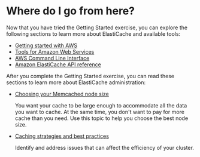 # Where do I go from here?<a name="GettingStarted.WhereGoFromHere"></a>

Now that you have tried the Getting Started exercise, you can explore the following sections to learn more about ElastiCache and available tools:
+ [Getting started with AWS](https://aws.amazon.com/getting-started/)
+ [Tools for Amazon Web Services](https://aws.amazon.com/tools/)
+ [AWS Command Line Interface](https://aws.amazon.com/cli/)
+ [Amazon ElastiCache API reference](https://docs.aws.amazon.com/AmazonElastiCache/latest/APIReference/Welcome.html)

After you complete the Getting Started exercise, you can read these sections to learn more about ElastiCache administration:
+ [Choosing your Memcached node size](nodes-select-size.md#CacheNodes.SelectSize)

  You want your cache to be large enough to accommodate all the data you want to cache\. At the same time, you don't want to pay for more cache than you need\. Use this topic to help you choose the best node size\.
+ [Caching strategies and best practices](BestPractices.md)

  Identify and address issues that can affect the efficiency of your cluster\.